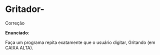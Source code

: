 # Gritador-
Correção 

**Enunciado**:

Faça um programa repita exatamente que o usuário digitar, Gritando (em CAIXA ALTA).